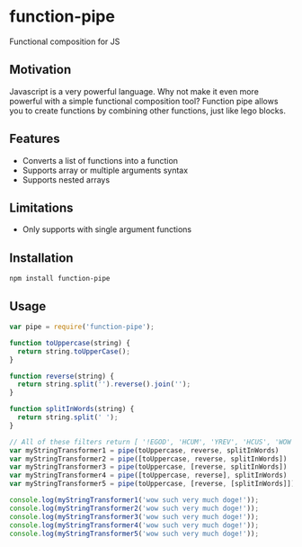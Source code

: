 # function-pipe
Functional composition for JS

## Motivation
Javascript is a very powerful language. Why not make it even more powerful with a simple functional composition tool? Function pipe allows you to create functions by combining other functions, just like lego blocks.

## Features
- Converts a list of functions into a function
- Supports array or multiple arguments syntax
- Supports nested arrays

## Limitations
- Only supports with single argument functions

## Installation

```
npm install function-pipe
```

## Usage

```javascript
var pipe = require('function-pipe');

function toUppercase(string) {
  return string.toUpperCase();
}

function reverse(string) {
  return string.split('').reverse().join('');
}

function splitInWords(string) {
  return string.split(' ');
}

// All of these filters return [ '!EGOD', 'HCUM', 'YREV', 'HCUS', 'WOW' ]
var myStringTransformer1 = pipe(toUppercase, reverse, splitInWords)
var myStringTransformer2 = pipe([toUppercase, reverse, splitInWords])
var myStringTransformer3 = pipe(toUppercase, [reverse, splitInWords])
var myStringTransformer4 = pipe([toUppercase, reverse], splitInWords)
var myStringTransformer5 = pipe(toUppercase, [reverse, [splitInWords]])

console.log(myStringTransformer1('wow such very much doge!'));
console.log(myStringTransformer2('wow such very much doge!'));
console.log(myStringTransformer3('wow such very much doge!'));
console.log(myStringTransformer4('wow such very much doge!'));
console.log(myStringTransformer5('wow such very much doge!'));
